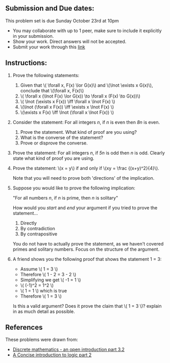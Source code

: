## Submission and Due dates:

This problem set is due Sunday October 23rd at 10pm

- You may collaborate with up to 1 peer, make sure to include it explicitly in your submission.
- Show your work. Direct answers will not be accepted.
- Submit your work through this [link](tbd)

## Instructions:

1. Prove the following statements:
   1. Given that \\( \forall x, F(x) \lor G(x)\\) and \\(\lnot \exists x G(x)\\), conclude that \\(\forall x, F(x)\\)
   2. \\( \forall x (\lnot F(x) \lor G(x)) \to \forall x (F(x) \to G(x))\\)
   3. \\( \lnot (\exists x F(x)) \iff \forall x \lnot F(x) \\)
   4. \\(\lnot (\forall x F(x)) \iff \exists x \lnot F(x) \\)
   5. \\(\exists x F(x) \iff \lnot (\forall x \lnot F(x)) \\)

2. Consider the statement: For all integers _n_, if _n_ is even then _8n_ is even. 
   1. Prove the statement. What kind of proof are you using?
   2. What is the converse of the statement?
   3. Prove or disprove the converse.

3. Prove the statement: For all integers _n_, if _5n_ is odd then _n_ is odd. Clearly state what kind of proof you are using.

4. Prove the statement: \\(x = y\\) if and only if \\(xy = \frac {(x+y)^2}{4}\\). 

    Note that you will need to prove both 'directions' of the implication.

5. Suppose you would like to prove the following implication: 

    "For all numbers *n*, if *n* is prime, then *n* is solitary"

   How would you *start* and *end* your argument if you tried to prove the statement...

   1. Directly
   2. By contradiction
   3. By contrapositive

   You do not have to actually prove the statement, as we haven't covered primes and solitary numbers. Focus on the structure of the argument.

6. A friend shows you the following proof that shows the statement 1 = 3:

   - Assume \\( 1 = 3 \\)
   - Therefore \\( 1 - 2 = 3 - 2 \\)
   - Simplifying we get \\( -1 = 1 \\)
   - \\( (-1)^2 = 1^2 \\)
   - \\( 1 = 1 \\) which is true
   - Therefore \\( 1 = 3 \\)
   
   Is this a valid argument? Does it prove the claim that \\( 1 = 3 \\)? explain in as much detail as possible.

## References

These problems were drawn from:

- [Discrete mathematics - an open introduction part 3.2](http://discrete.openmathbooks.org/dmoi3/sec_logic-proofs.html)
- [A Concise introduction to logic part 2](https://open.umn.edu/opentextbooks/textbooks/452)
